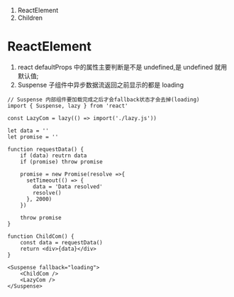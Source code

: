 1. ReactElement
2. Children
# ReactElement

1. react defaultProps 中的属性主要判断是不是 undefined,是 undefined 就用默认值;
2. Suspense 子组件中异步数据流返回之前显示的都是 loading

```React
// Suspense 内部组件要加载完成之后才会fallback状态才会去掉(loading)
import { Suspense, lazy } from 'react'

const LazyCom = lazy(() => import('./lazy.js'))

let data = ''
let promise = ''

function requestData() {
    if (data) reutrn data
    if (promise) throw promise

    promise = new Promise(resolve =>{
      setTimeout(() => {
        data = 'Data resolved'
        resolve()
      }, 2000)
    })

    throw promise
}

function ChildCom() {
    const data = requestData()
    return <div>{data}</div>
}

<Suspense fallback="loading">
    <ChildCom />
    <LazyCom />
</Suspense>

```
